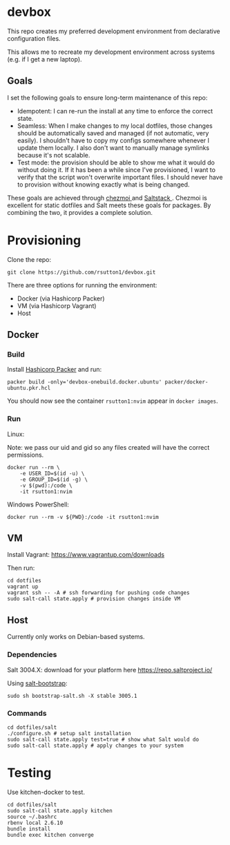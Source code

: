 # devbox

This repo creates my preferred development environment from declarative
configuration files.

This allows me to recreate my development environment across systems (e.g. if I
get a new laptop).

## Goals

I set the following goals to ensure long-term maintenance of this repo:

  - Idempotent: I can re-run the install at any time to enforce the correct
    state.
  - Seamless: When I make changes to my local dotfiles, those changes should be
    automatically saved and managed (if not automatic, very easily). I
    shouldn't have to copy my configs somewhere whenever I update them locally.
    I also don't want to manually manage symlinks because it's not scalable.
  - Test mode: the provision should be able to show me what it would do without
    doing it. If it has been a while since I've provisioned, I want to verify
    that the script won't overwrite important files. I should never have to
    provision without knowing exactly what is being changed.

These goals are achieved through [ chezmoi ](https://www.chezmoi.io/) and [
Saltstack ](https://saltproject.io/). Chezmoi is excellent for static dotfiles
and Salt meets these goals for packages. By combining the two, it provides a
complete solution.

# Provisioning

Clone the repo:

```
git clone https://github.com/rsutton1/devbox.git
```

There are three options for running the environment:
 - Docker (via Hashicorp Packer)
 - VM (via Hashicorp Vagrant)
 - Host

## Docker

### Build

Install [Hashicorp Packer](https://developer.hashicorp.com/packer/downloads) and run:

```
packer build -only='devbox-onebuild.docker.ubuntu' packer/docker-ubuntu.pkr.hcl
```

You should now see the container `rsutton1:nvim` appear in `docker images`.

### Run

Linux:

Note: we pass our uid and gid so any files created will have the correct
permissions.

```
docker run --rm \
    -e USER_ID=$(id -u) \
    -e GROUP_ID=$(id -g) \
    -v $(pwd):/code \
    -it rsutton1:nvim
```

Windows PowerShell:

```
docker run --rm -v ${PWD}:/code -it rsutton1:nvim
```

## VM

Install Vagrant: https://www.vagrantup.com/downloads

Then run:

```
cd dotfiles
vagrant up
vagrant ssh -- -A # ssh forwarding for pushing code changes
sudo salt-call state.apply # provision changes inside VM
```

## Host

Currently only works on Debian-based systems.

### Dependencies

Salt 3004.X: download for your platform here https://repo.saltproject.io/

Using [salt-bootstrap](https://github.com/saltstack/salt-bootstrap#install-using-curl):
```
sudo sh bootstrap-salt.sh -X stable 3005.1
```

### Commands

```
cd dotfiles/salt
./configure.sh # setup salt installation
sudo salt-call state.apply test=true # show what Salt would do
sudo salt-call state.apply # apply changes to your system
```

# Testing

Use kitchen-docker to test.

```
cd dotfiles/salt
sudo salt-call state.apply kitchen
source ~/.bashrc
rbenv local 2.6.10
bundle install
bundle exec kitchen converge
```
